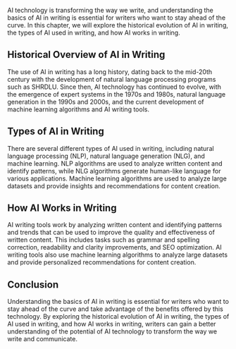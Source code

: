 
AI technology is transforming the way we write, and understanding the basics of AI in writing is essential for writers who want to stay ahead of the curve. In this chapter, we will explore the historical evolution of AI in writing, the types of AI used in writing, and how AI works in writing.

Historical Overview of AI in Writing
------------------------------------

The use of AI in writing has a long history, dating back to the mid-20th century with the development of natural language processing programs such as SHRDLU. Since then, AI technology has continued to evolve, with the emergence of expert systems in the 1970s and 1980s, natural language generation in the 1990s and 2000s, and the current development of machine learning algorithms and AI writing tools.

Types of AI in Writing
----------------------

There are several different types of AI used in writing, including natural language processing (NLP), natural language generation (NLG), and machine learning. NLP algorithms are used to analyze written content and identify patterns, while NLG algorithms generate human-like language for various applications. Machine learning algorithms are used to analyze large datasets and provide insights and recommendations for content creation.

How AI Works in Writing
-----------------------

AI writing tools work by analyzing written content and identifying patterns and trends that can be used to improve the quality and effectiveness of written content. This includes tasks such as grammar and spelling correction, readability and clarity improvements, and SEO optimization. AI writing tools also use machine learning algorithms to analyze large datasets and provide personalized recommendations for content creation.

Conclusion
----------

Understanding the basics of AI in writing is essential for writers who want to stay ahead of the curve and take advantage of the benefits offered by this technology. By exploring the historical evolution of AI in writing, the types of AI used in writing, and how AI works in writing, writers can gain a better understanding of the potential of AI technology to transform the way we write and communicate.
